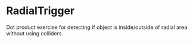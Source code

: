 # RadialTrigger
Dot product exercise for detecting if object is inside/outside of radial area without using colliders.
